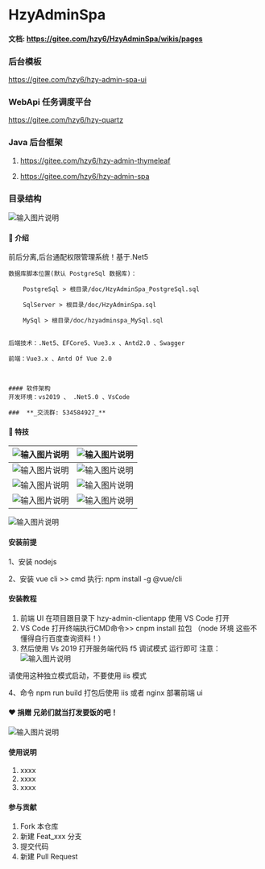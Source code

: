 # HzyAdminSpa

#### 文档: https://gitee.com/hzy6/HzyAdminSpa/wikis/pages

### 后台模板
https://gitee.com/hzy6/hzy-admin-spa-ui

### WebApi 任务调度平台
https://gitee.com/hzy6/hzy-quartz

### Java 后台框架

1. https://gitee.com/hzy6/hzy-admin-thymeleaf

2. https://gitee.com/hzy6/hzy-admin-spa

### 目录结构

![输入图片说明](https://images.gitee.com/uploads/images/2021/0613/113658_b2e5b377_1242080.png "屏幕截图.png")

#### :yellow_heart: 介绍 
前后分离,后台通配权限管理系统！基于.Net5

    数据库脚本位置(默认 PostgreSql 数据库)：

        PostgreSql > 根目录/doc/HzyAdminSpa_PostgreSql.sql

        SqlServer > 根目录/doc/HzyAdminSpa.sql

        MySql > 根目录/doc/hzyadminspa_MySql.sql


    后端技术：.Net5、EFCore5、Vue3.x 、Antd2.0 、Swagger
    
    前端：Vue3.x 、Antd Of Vue 2.0
    
    
    
    #### 软件架构
    开发环境：vs2019 、 .Net5.0 、VsCode
    
    ###  **_交流群: 534584927_** 



#### :cherries:  特技

| ![输入图片说明](https://images.gitee.com/uploads/images/2021/0528/155729_75be773c_1242080.png "屏幕截图.png") | ![输入图片说明](https://images.gitee.com/uploads/images/2021/0528/185359_45c10fc9_1242080.png "屏幕截图.png") |
|-----------------------------------------------------------------------------------------------------|-----------------------------------------------------------------------------------------------------|
| ![输入图片说明](https://images.gitee.com/uploads/images/2021/0528/185433_ef82bd42_1242080.png "屏幕截图.png") | ![输入图片说明](https://images.gitee.com/uploads/images/2021/0528/185506_3b83a405_1242080.png "屏幕截图.png") |
| ![输入图片说明](https://images.gitee.com/uploads/images/2021/0528/185540_4413085e_1242080.png "屏幕截图.png") | ![输入图片说明](https://images.gitee.com/uploads/images/2021/0528/185607_28ae4ec3_1242080.png "屏幕截图.png") |
| ![输入图片说明](https://images.gitee.com/uploads/images/2021/0528/185635_47a24fd9_1242080.png "屏幕截图.png") | ![输入图片说明](https://images.gitee.com/uploads/images/2021/0528/185701_b96e2f6c_1242080.png "屏幕截图.png") |

![输入图片说明](https://images.gitee.com/uploads/images/2021/0607/200025_8a62b4ca_1242080.png "屏幕截图.png")


#### 安装前提

1、安装 nodejs

2、安装 vue cli >> cmd 执行: npm install -g @vue/cli

#### 安装教程

1. 前端 UI 在项目跟目录下 hzy-admin-clientapp 使用 VS Code 打开
2. VS Code 打开终端执行CMD命令>> cnpm install 拉包 （node 环境 这些不懂得自行百度查询资料！）
3. 然后使用 Vs 2019 打开服务端代码 f5 调试模式 运行即可
注意：![输入图片说明](https://images.gitee.com/uploads/images/2019/1224/131124_8c2c3463_1242080.png "屏幕截图.png")

请使用这种独立模式启动，不要使用 iis 模式


4、命令 npm run build 打包后使用 iis 或者 nginx 部署前端 ui



####  :heart: 捐赠 兄弟们就当打发要饭的吧！
![输入图片说明](https://images.gitee.com/uploads/images/2020/1216/105734_96c2122c_1242080.png "未标题-1.png")


#### 使用说明

1.  xxxx
2.  xxxx
3.  xxxx

#### 参与贡献

1.  Fork 本仓库
2.  新建 Feat_xxx 分支
3.  提交代码
4.  新建 Pull Request




